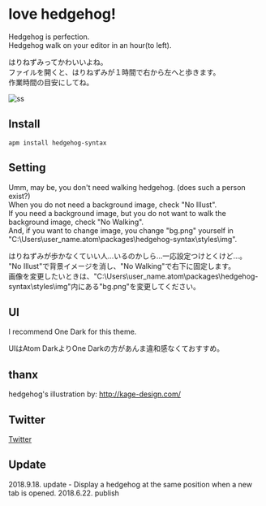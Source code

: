 # love hedgehog!
Hedgehog is perfection.  
Hedgehog walk on your editor in an hour(to left).

はりねずみってかわいいよね。  
ファイルを開くと、はりねずみが１時間で右から左へと歩きます。  
作業時間の目安にしてね。

![ss](https://user-images.githubusercontent.com/35618981/41754059-ab4c8418-760b-11e8-8eee-f9cf6f99e409.jpg)

## Install
`apm install hedgehog-syntax`

## Setting
Umm, may be, you don't need walking hedgehog. (does such a person exist?)  
When you do not need a background image, check "No Illust".  
If you need a background image, but you do not want to walk the background image, check "No Walking".  
And, if you want to change image, you change "bg.png" yourself in "C:\Users\user_name\.atom\packages\hedgehog-syntax\styles\img\".

はりねずみが歩かなくていい人…いるのかしら…一応設定つけとくけど…。  
"No Illust"で背景イメージを消し、"No Walking"で右下に固定します。  
画像を変更したいときは、"C:\Users\user_name\.atom\packages\hedgehog-syntax\styles\img\"内にある"bg.png"を変更してください。

## UI
I recommend One Dark for this theme.

UIはAtom DarkよりOne Darkの方があんま違和感なくておすすめ。

## thanx
hedgehog's illustration by: http://kage-design.com/

## Twitter
[Twitter](https://twitter.com/jushin_ps)

## Update
2018.9.18. update - Display a hedgehog at the same position when a new tab is opened.
2018.6.22. publish
